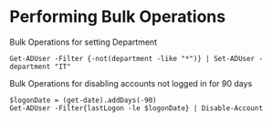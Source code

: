 # Performing Bulk Operations


   Bulk Operations for setting Department

    Get-ADUser -Filter {-not(department -like "*")} | Set-ADUser -department "IT"

   Bulk Operations for disabling accounts not logged in for 90 days

    $logonDate = (get-date).addDays(-90)
    Get-ADUser -Filter{lastLogon -le $logonDate} | Disable-Account